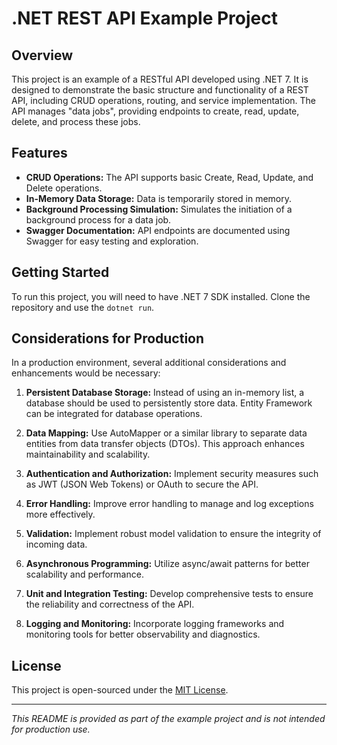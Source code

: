 # .NET REST API Example Project

## Overview

This project is an example of a RESTful API developed using .NET 7. It is designed to demonstrate the basic structure and functionality of a REST API, including CRUD operations, routing, and service implementation. The API manages "data jobs", providing endpoints to create, read, update, delete, and process these jobs.

## Features

- **CRUD Operations:** The API supports basic Create, Read, Update, and Delete operations.
- **In-Memory Data Storage:** Data is temporarily stored in memory.
- **Background Processing Simulation:** Simulates the initiation of a background process for a data job.
- **Swagger Documentation:** API endpoints are documented using Swagger for easy testing and exploration.

## Getting Started

To run this project, you will need to have .NET 7 SDK installed. Clone the repository and use the `dotnet run`.

## Considerations for Production

In a production environment, several additional considerations and enhancements would be necessary:

1. **Persistent Database Storage:** Instead of using an in-memory list, a database should be used to persistently store data. Entity Framework can be integrated for database operations.

2. **Data Mapping:** Use AutoMapper or a similar library to separate data entities from data transfer objects (DTOs). This approach enhances maintainability and scalability.

3. **Authentication and Authorization:** Implement security measures such as JWT (JSON Web Tokens) or OAuth to secure the API.

4. **Error Handling:** Improve error handling to manage and log exceptions more effectively.

5. **Validation:** Implement robust model validation to ensure the integrity of incoming data.

6. **Asynchronous Programming:** Utilize async/await patterns for better scalability and performance.

7. **Unit and Integration Testing:** Develop comprehensive tests to ensure the reliability and correctness of the API.

8. **Logging and Monitoring:** Incorporate logging frameworks and monitoring tools for better observability and diagnostics.

## License

This project is open-sourced under the [MIT License](LICENSE).

---

_This README is provided as part of the example project and is not intended for production use._
